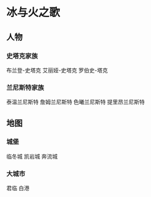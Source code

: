 # 冰与火之歌 #


## 人物 ##

### 史塔克家族 ###

布兰登-史塔克
艾丽娅-史塔克
罗伯史-塔克

### 兰尼斯特家族 ###

泰温兰尼斯特
詹姆兰尼斯特
色曦兰尼斯特
提里昂兰尼斯特


## 地图 ##

### 城堡 ###

临冬城
凯岩城
奔流城

### 大城市 ###

君临
白港
